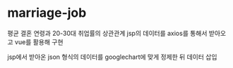 # marriage-job
평균 결혼 연령과 20-30대 취업률의 상관관계
jsp의 데이터를 axios를 통해서 받아오고 vue를 활용해 구현

jsp에서 받아온 json 형식의 데이터를 googlechart에 맞게 정제한 뒤 데이터 삽입 
